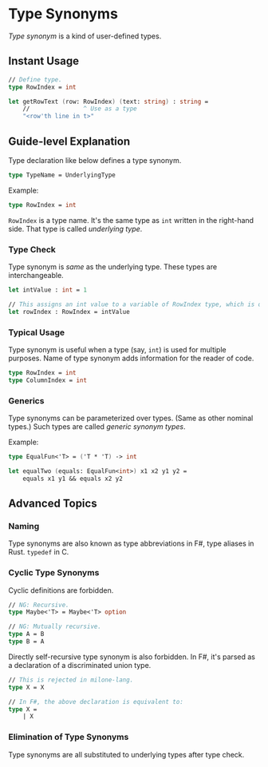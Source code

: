 # Type Synonyms

*Type synonym* is a kind of user-defined types.

## Instant Usage

```fsharp
// Define type.
type RowIndex = int

let getRowText (row: RowIndex) (text: string) : string =
    //               ^ Use as a type
    "<row'th line in t>"
```

## Guide-level Explanation

Type declaration like below defines a type synonym.

```fsharp
type TypeName = UnderlyingType
```

Example:

```fsharp
type RowIndex = int
```

`RowIndex` is a type name.
It's the same type as `int` written in the right-hand side.
That type is called *underlying type*.

### Type Check

Type synonym is *same* as the underlying type.
These types are interchangeable.

```fsharp
let intValue : int = 1

// This assigns an int value to a variable of RowIndex type, which is okay.
let rowIndex : RowIndex = intValue
```

### Typical Usage

Type synonym is useful when a type (say, `int`) is used for multiple purposes.
Name of type synonym adds information for the reader of code.

```fsharp
type RowIndex = int
type ColumnIndex = int
```

### Generics

Type synonyms can be parameterized over types. (Same as other nominal types.)
Such types are called *generic synonym types*.

Example:

```fsharp
type EqualFun<'T> = ('T * 'T) -> int

let equalTwo (equals: EqualFun<int>) x1 x2 y1 y2 =
    equals x1 y1 && equals x2 y2
```

## Advanced Topics

### Naming

Type synonyms are also known as type abbreviations in F#, type aliases in Rust. `typedef` in C.

### Cyclic Type Synonyms

Cyclic definitions are forbidden.

```fsharp
// NG: Recursive.
type Maybe<'T> = Maybe<'T> option

// NG: Mutually recursive.
type A = B
type B = A
```

Directly self-recursive type synonym is also forbidden.
In F#, it's parsed as a declaration of a discriminated union type.

```fsharp
// This is rejected in milone-lang.
type X = X

// In F#, the above declaration is equivalent to:
type X =
    | X
```

### Elimination of Type Synonyms

Type synonyms are all substituted to underlying types after type check.
